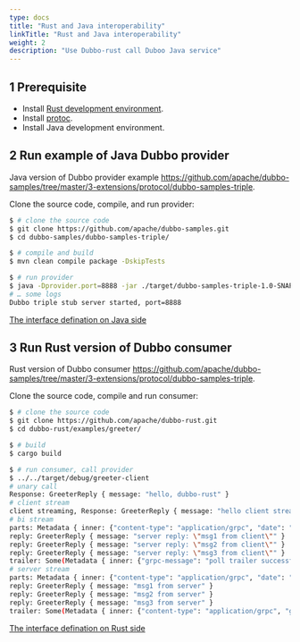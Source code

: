 ```yaml
---
type: docs
title: "Rust and Java interoperability"
linkTitle: "Rust and Java interoperability"
weight: 2
description: "Use Dubbo-rust call Duboo Java service"
---
```


## 1 Prerequisite
- Install [Rust development environment](https://rustup.rs/).
- Install [protoc](https://grpc.io/docs/protoc-installation/).
- Install Java development environment.

## 2 Run example of Java Dubbo provider

Java version of Dubbo provider example <https://github.com/apache/dubbo-samples/tree/master/3-extensions/protocol/dubbo-samples-triple>.

Clone the source code, compile, and run provider:

```sh
$ # clone the source code
$ git clone https://github.com/apache/dubbo-samples.git
$ cd dubbo-samples/dubbo-samples-triple/

$ # compile and build
$ mvn clean compile package -DskipTests

$ # run provider
$ java -Dprovider.port=8888 -jar ./target/dubbo-samples-triple-1.0-SNAPSHOT.jar
# … some logs
Dubbo triple stub server started, port=8888
```

[The interface defination on Java side](https://github.com/apache/dubbo-samples/blob/master/3-extensions/protocol/dubbo-samples-triple/src/main/proto/greeter.proto)

## 3 Run Rust version of  Dubbo consumer

Rust version of Dubbo consumer <https://github.com/apache/dubbo-samples/tree/master/3-extensions/protocol/dubbo-samples-triple>.

Clone the source code, compile and run consumer:

```sh
$ # clone the source code
$ git clone https://github.com/apache/dubbo-rust.git
$ cd dubbo-rust/examples/greeter/

$ # build
$ cargo build

$ # run consumer, call provider
$ ../../target/debug/greeter-client
# unary call
Response: GreeterReply { message: "hello, dubbo-rust" }
# client stream
client streaming, Response: GreeterReply { message: "hello client streaming" }
# bi stream
parts: Metadata { inner: {"content-type": "application/grpc", "date": "Wed, 28 Sep 2022 23:54:56 GMT"} }
reply: GreeterReply { message: "server reply: \"msg1 from client\"" }
reply: GreeterReply { message: "server reply: \"msg2 from client\"" }
reply: GreeterReply { message: "server reply: \"msg3 from client\"" }
trailer: Some(Metadata { inner: {"grpc-message": "poll trailer successfully.", "grpc-accept-encoding": "gzip,identity", "content-type": "application/grpc", "grpc-status": "0"} })
# server stream
parts: Metadata { inner: {"content-type": "application/grpc", "date": "Wed, 28 Sep 2022 23:54:56 GMT"} }
reply: GreeterReply { message: "msg1 from server" }
reply: GreeterReply { message: "msg2 from server" }
reply: GreeterReply { message: "msg3 from server" }
trailer: Some(Metadata { inner: {"content-type": "application/grpc", "grpc-message": "poll trailer successfully.", "grpc-accept-encoding": "gzip,identity", "grpc-status": "0"} })
```

[The interface defination on Rust side](https://github.com/apache/dubbo-rust/blob/main/examples/greeter/proto/greeter.proto)
